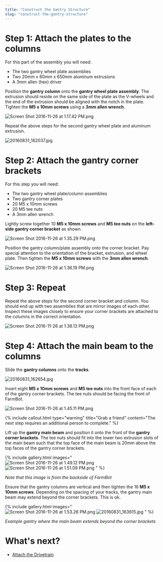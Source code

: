 ```yaml
---
title: "Construct the Gantry Structure"
slug: "construct-the-gantry-structure"
---
```


# Step 1: Attach the plates to the columns
For this part of the assembly you will need:
* The two gantry wheel plate assemblies
* Two 20mm x 60mm x 650mm aluminum extrusions
* A 3mm allen (hex) driver

Position the **gantry column** onto the **gantry wheel plate assembly**. The extrusion should reside on the same side of the plate as the V-wheels and the end of the extrusion should be aligned with the notch in the plate. Tighten the **M5 x 10mm screws** using a **3mm allen wrench**.

![Screen Shot 2016-11-26 at 1.17.42 PM.png](_images/Screen_Shot_2016-11-26_at_1.17.42_PM.png)

Repeat the above steps for the second gantry wheel plate and aluminum extrusion.

![20160831_162037.jpg](_images/20160831_162037.jpg)

# Step 2: Attach the gantry corner brackets

For this step you will need:
* The two gantry wheel plate/column assemblies
* Two gantry corner plates
* 20 M5 x 10mm screws
* 20 M5 tee nuts
* A 3mm allen wrench

Lightly screw together 10 **M5 x 10mm screws** and **M5 tee nuts** on the **left-side gantry corner bracket** as shown.

![Screen Shot 2016-11-26 at 1.35.29 PM.png](_images/Screen_Shot_2016-11-26_at_1.35.29_PM.png)

Position the gantry column/plate assembly onto the corner bracket. Pay special attention to the orientation of the bracket, extrusion, and wheel plate. Then tighten the **M5 x 10mm screws** with the **3mm allen wrench**.

![Screen Shot 2016-11-26 at 1.36.19 PM.png](_images/Screen_Shot_2016-11-26_at_1.36.19_PM.png)

# Step 3: Repeat
Repeat the above steps for the second corner bracket and column. You should end up with two assemblies that are mirror images of each other. Inspect these images closely to ensure your corner brackets are attached to the columns in the correct orientation.

![Screen Shot 2016-11-26 at 1.38.13 PM.png](_images/Screen_Shot_2016-11-26_at_1.38.13_PM.png)

# Step 4: Attach the main beam to the columns

Slide the **gantry columns** onto the **tracks**.

![20160831_162654.jpg](_images/20160831_162654.jpg)

Insert eight **M5 x 10mm screws** and **M5 tee nuts** into the front face of each of the gantry corner brackets. The tee nuts should be facing the front of FarmBot.

![Screen Shot 2016-11-26 at 1.45.11 PM.png](_images/Screen_Shot_2016-11-26_at_1.45.11_PM.png)



{%
include callout.html
type="warning"
title="Grab a friend"
content="The next step requires an additional person to complete."
%}

Lift up the **gantry main beam** and position it onto the front of the **gantry corner brackets**. The tee nuts should fit into the lower two extrusion slots of the main beam such that the top face of the main beam is 20mm above the top faces of the gantry corner brackets.

{% include gallery.html images="
![Screen Shot 2016-11-26 at 1.49.12 PM.png](_images/Screen_Shot_2016-11-26_at_1.49.12_PM.png)
![Screen Shot 2016-11-26 at 1.51.09 PM.png](_images/Screen_Shot_2016-11-26_at_1.51.09_PM.png)
" %}

_Note that this image is from the backside of FarmBot_

Ensure that the gantry columns are vertical and then tighten the 16 **M5 x 10mm screws**. Depending on the spacing of your tracks, the gantry main beam may extend beyond the corner brackets. This is ok.

{% include gallery.html images="
![Screen Shot 2016-11-26 at 1.53.26 PM.png](_images/Screen_Shot_2016-11-26_at_1.53.26_PM.png)
![20160831_163615.jpg](_images/20160831_163615.jpg)
" %}

_Example gantry where the main beam extends beyond the corner brackets_


# What's next?

 * [Attach the Drivetrain](attach-the-drivetrain.md)
